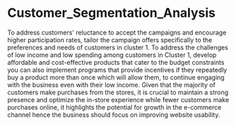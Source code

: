# Customer_Segmentation_Analysis
To address customers' reluctance to accept the campaigns and encourage higher participation rates, tailor the campaign offers specifically to the preferences and needs of customers in cluster 1.
To address the challenges of low income and low spending among customers in Cluster 1,  develop affordable and cost-effective products that cater to the budget constraints you can also implement programs that provide incentives if they repeatedly buy a product more than once which will allow them, to continue engaging with the business even with their low income.
Given that the majority of customers make purchases from the stores, it is crucial to maintain a strong presence and optimize the in-store experience while fewer customers make purchases online, it highlights the potential for growth in the e-commerce channel hence the business should focus on improving website usability.
